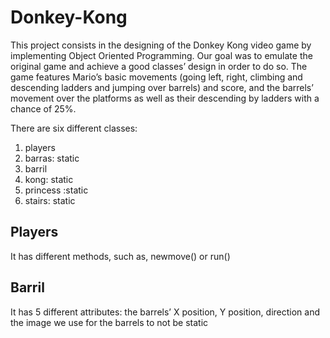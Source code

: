 # Donkey-Kong

This project consists in the designing of the Donkey Kong video game by implementing Object Oriented Programming. Our goal was to emulate the original game and achieve a good classes’ design in order to do so.
The game features Mario’s basic movements (going left, right, climbing and descending ladders and jumping over barrels) and score, and the barrels’ movement over the platforms as well as their descending by ladders with a chance of 25%.

There are six different classes:
1. players
2. barras: static
3. barril
4. kong: static
5. princess :static
6. stairs: static

## Players
It has different methods, such as, newmove() or run()

## Barril
It has 5 different attributes: the barrels’ X position, Y position, direction and the image we use for the barrels to not be static
